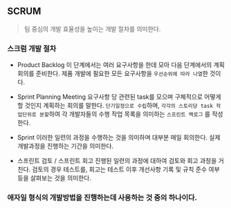 ## SCRUM
> 팀 중심의 개발 효율성을 높이는 개발 절차를 의미한다.

### 스크럼 개발 절차

- Product Backlog
이 단계에서는 여러 요구사항을 한데 모아 다음 단계에서의 계획회의를 준비한다.
제품 개발에 필요한 모든 요구사항을 `우선순위에 따라 나열`한 것이다.

- Sprint Planning Meeting
 요구사항 당 관련된 task를 모으며 구체적으로 어떻게 할 것인지 계획하는 회의를 말한다. `단기일정으로 수립`하며, `각각의 스토리당 task 작업단위로 분할`하여 각 개발자들의 수행 작업 목록을 의미하는 `스프린트 백로그` 를 작성한다.
 
 - Sprint
  이러한 일련의 과정을 수행하는 것을 의미하며 대부분 매일 회의한다.
  실제 개발과정을 진행하는 기간을 의미한다.
  
  - 스프린트 검토 / 스프린트 회고
  진행된 일련의 과정에 대하여 검토와 회고 과정을 거친다.
  검토의 경우 테스트를, 회고는 테스트 이후 개선사항 기록 및 규칙 준수 여부 등을 살펴보는 것을 의미한다.
  
### 애자일 형식의 개발방법을 진행하는데 사용하는 것 중의 하나이다.
  
